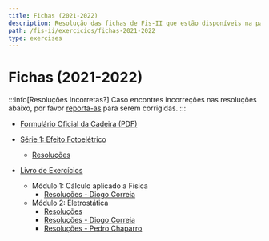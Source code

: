 ```yaml
---
title: Fichas (2021-2022)
description: Resolução das fichas de Fis-II que estão disponíveis na página da UC (de 2021-2022).
path: /fis-ii/exercicios/fichas-2021-2022
type: exercises
---
```


# Fichas (2021-2022)

:::info[Resoluções Incorretas?]
Caso encontres incorreções nas resoluções abaixo, por favor
[reporta-as](https://github.com/leic-pt/resumos-leic/issues/new/choose)
para serem corrigidas.
:::

- [Formulário Oficial da Cadeira (PDF)](https://drive.google.com/file/d/1Ouk2xSUb-f50SnUSC4HWQzAzfl825A_J/view?usp=sharing)

- [Série 1: Efeito Fotoelétrico](https://drive.google.com/file/d/18uyiSQ4ZzDkI_m1D4Gog_Lp5VDQFzYh1/view?usp=sharing)

  - [Resoluções](https://drive.google.com/file/d/1q1bMUXlSDQXx8cjGc448IfJoeRokuR--/view?usp=sharing)

- [Livro de Exercícios](https://drive.google.com/file/d/1XeUu3FnVETuXMWVm52cDi61H4Uv9KzaA/view?usp=sharing)
  - Módulo 1: Cálculo aplicado a Física
    - [Resoluções - Diogo Correia](https://drive.google.com/file/d/1Qv0BpcV7-QjE79JP1I2uPFJ7ltZONwXW/view?usp=sharing)
  - Módulo 2: Eletrostática
    - [Resoluções](https://drive.google.com/file/d/1suUgtzi40hN7doYIl18lum2_Mw-X0sdX/view?usp=sharing)
    - [Resoluções - Diogo Correia](https://drive.google.com/file/d/12GzNfeZk7l1TkNC2NezhPrO5WOQu9dcx/view?usp=sharing)
    - [Resoluções - Pedro Chaparro](https://drive.google.com/file/d/1UxmoDqKaKnyktkh35kQs81IbFnKblZlZ/view?usp=sharing)
